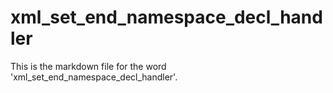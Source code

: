 # xml_set_end_namespace_decl_handler

This is the markdown file for the word 'xml_set_end_namespace_decl_handler'.
